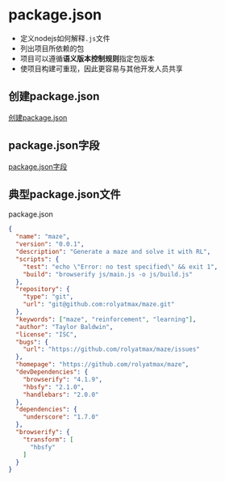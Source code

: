 # package.json

- 定义nodejs如何解释`.js`文件
- 列出项目所依赖的包
- 项目可以遵循**语义版本控制规则**指定包版本
- 使项目构建可重现，因此更容易与其他开发人员共享

## 创建package.json

[创建package.json](nodejs-create-package-json.md)

## package.json字段

[package.json字段](nodejs-package-json-field.md)

## 典型package.json文件

package.json

```json
{
  "name": "maze",
  "version": "0.0.1",
  "description": "Generate a maze and solve it with RL",
  "scripts": {
    "test": "echo \"Error: no test specified\" && exit 1",
    "build": "browserify js/main.js -o js/build.js"
  },
  "repository": {
    "type": "git",
    "url": "git@github.com:rolyatmax/maze.git"
  },
  "keywords": ["maze", "reinforcement", "learning"],
  "author": "Taylor Baldwin",
  "license": "ISC",
  "bugs": {
    "url": "https://github.com/rolyatmax/maze/issues"
  },
  "homepage": "https://github.com/rolyatmax/maze",
  "devDependencies": {
    "browserify": "4.1.9",
    "hbsfy": "2.1.0",
    "handlebars": "2.0.0"
  },
  "dependencies": {
    "underscore": "1.7.0"
  },
  "browserify": {
    "transform": [
      "hbsfy"
    ]
  }
}

```